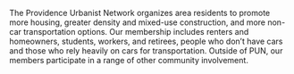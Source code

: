 The Providence Urbanist Network organizes area residents to promote more housing, greater density and mixed-use construction, and more non-car transportation options. Our membership includes renters and homeowners, students, workers, and retirees, people who don’t have cars and those who rely heavily on cars for transportation. Outside of PUN, our members participate in a range of other community involvement.
